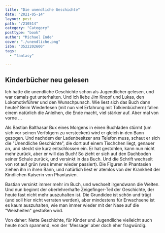 ```yaml
---
title: "Die unendliche Geschichte"
date: "2021-05-14"
layout: post
path: "/210514"
category: "Category"
posttype: "book"
author: "Michael Ende"
cover: "./unendliche.png"
isbn: "3522202600"
tags:
  - "fantasy"

---
```

## Kinderbücher neu gelesen

Ich hatte die unendliche Geschichte schon als Jugendlicher gelesen, und war damals gut unterhalten. Und ich liebe Jim Knopf und Lukas, den Lokomotivführer und den Wunschpunsch. Wie liest sich das Buch dann heute? Beim Wiederlesen (mit nun viel Erfahrung mit Tolkienbüchern) fallen einem natürlich die Anleihen, die Ende macht, viel stärker auf. Aber mal von vorne ...

Als Bastian Balthasar Bux eines Morgens in einen Buchladen stürmt (um sich vor seinen Verfolgern zu verstecken) wird er gleich in den Bann gezogen. Und nachdem der Ladenbesitzer ans Telefon muss, schaut er sich die "Unendliche Geschichte", die dort auf einem Tischchen liegt, genauer an, und steckt sie kurz entschlossen ein. Er hat gestohlen, kann nun nicht mehr zurück, aber er will das Buch! So zieht er sich auf den Dachboden seiner Schule zurück, und versinkt in das Buch. Und die Schrift wechselt von rot auf grün (was immer wieder passiert). Die Figuren in Phantasien ziehen ihn in ihren Bann, und natürlich liest er atemlos von der Krankheit der Kindlichen Kaiserin von Phantasien.

Bastian versinkt immer mehr im Buch, und wechselt irgendwann die Welten. Und nun beginnt der oberlehrerhafte Zeigefinger-Teil der Geschichte, der heute fast nicht mehr auszuhalten ist. Die Grundidee ist schön und trägt (und soll hier nicht verraten werden), aber mindestens für Erwachsene ist es kaum auszuhalten, wie man immer wieder mit der Nase auf die "Weisheiten" gestoßen wird.

Von daher: Nette Geschichte, für Kinder und Jugendliche vielleicht auch heute noch spannend, von der 'Message' aber doch eher fragwürdig.